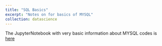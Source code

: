 ```yaml
---
title: "SQL Basics"
excerpt: "Notes on for basics of MYSQL"
collection: datascience
---
```

The JupyterNotebook with very basic information about MYSQL codes is [here](https://github.com/abinashpun/DataScience_Notes/blob/main/SQL_Notes.ipynb)